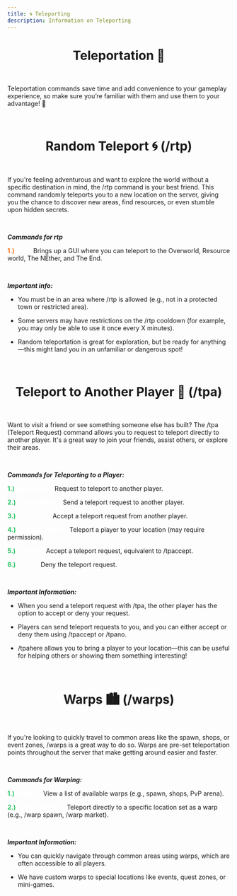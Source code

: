 ```yaml
---
title: 🌀 Teleporting
description: Information on Teleporting
---
```


<center><h1><b></b>Teleportation 🔮</b></h1></center>

<br>

Teleportation commands save time and add convenience to your gameplay experience, so make sure you’re familiar with them and use them to your advantage! 🚀


<br>

<center><h1><b></b>Random Teleport 🌀 (/rtp)</b></h1></center>

<br>

If you're feeling adventurous and want to explore the world without a specific destination in mind, the /rtp command is your best friend. This command randomly teleports you to a new location on the server, giving you the chance to discover new areas, find resources, or even stumble upon hidden secrets.

<br>

***Commands for rtp***

<span style="color:#f97316"><b>1.) </b></span> <span style="color:#FFFFFF"><b>/rtp -</b></span> Brings up a GUI where you can teleport to the Overworld, Resource world, The NEther, and The End.

<br>

***Important info:***

- You must be in an area where /rtp is allowed (e.g., not in a protected town or restricted area).


- Some servers may have restrictions on the /rtp cooldown (for example, you may only be able to use it once every X minutes).


- Random teleportation is great for exploration, but be ready for anything—this might land you in an unfamiliar or dangerous spot!

<br>

<center><h1><b></b>Teleport to Another Player 👥 (/tpa)</b></h1></center>

<br>

Want to visit a friend or see something someone else has built? The /tpa (Teleport Request) command allows you to request to teleport directly to another player. It's a great way to join your friends, assist others, or explore their areas.

<br>

***Commands for Teleporting to a Player:***

<span style="color:#22c55e;"><b>1.) </b></span> <span style="color:#FFFFFF"><b>/tpa player -</b></span> Request to teleport to another player.

<span style="color:#22c55e;"><b>2.) </b></span> <span style="color:#FFFFFF"><b>/tpask player -</b></span> Send a teleport request to another player.

<span style="color:#22c55e;"><b>3.) </b></span> <span style="color:#FFFFFF"><b>/tpaccept -</b></span> Accept a teleport request from another player.

<span style="color:#22c55e;"><b>4.) </b></span> <span style="color:#FFFFFF"><b>/tpahere player -</b></span> Teleport a player to your location (may require permission).

<span style="color:#22c55e;"><b>5.) </b></span> <span style="color:#FFFFFF"><b>/tpayes -</b></span> Accept a teleport request, equivalent to /tpaccept.

<span style="color:#22c55e;"><b>6.) </b></span> <span style="color:#FFFFFF"><b>tpano -</b></span> Deny the teleport request.

<br>

***Important Information:***

- When you send a teleport request with /tpa, the other player has the option to accept or deny your request.


- Players can send teleport requests to you, and you can either accept or deny them using /tpaccept or /tpano.


- /tpahere allows you to bring a player to your location—this can be useful for helping others or showing them something interesting!

<br>

<center><h1><b></b>Warps 🏙️ (/warps)</b></h1></center>

<br>

If you're looking to quickly travel to common areas like the spawn, shops, or event zones, /warps is a great way to do so. Warps are pre-set teleportation points throughout the server that make getting around easier and faster.

<br>

***Commands for Warping:***

<span style="color:#22c55e;"><b>1.) </b></span> <span style="color:#FFFFFF"><b>/warps -</b></span>  View a list of available warps (e.g., spawn, shops, PvP arena).

<span style="color:#22c55e;"><b>2.) </b></span> <span style="color:#FFFFFF"><b>/warp location -</b></span>  Teleport directly to a specific location set as a warp (e.g., /warp spawn, /warp market).

<br>

***Important Information:***

- You can quickly navigate through common areas using warps, which are often accessible to all players.

- We have custom warps to special locations like events, quest zones, or mini-games.